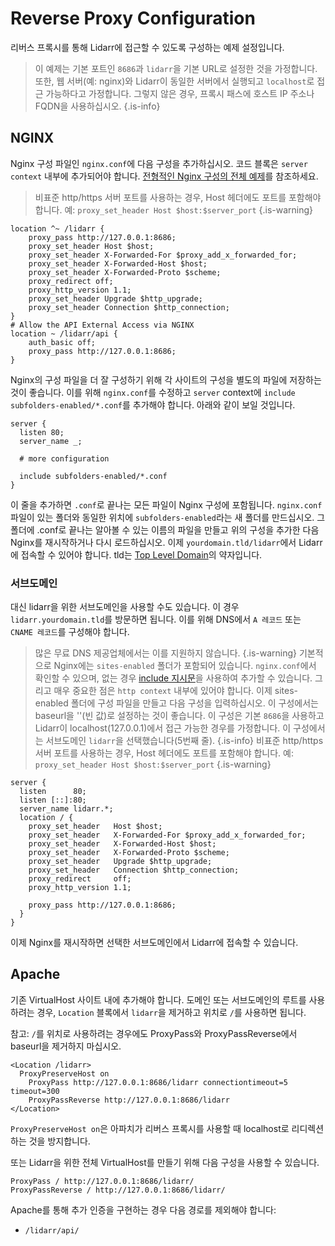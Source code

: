 # Reverse Proxy Configuration

리버스 프록시를 통해 Lidarr에 접근할 수 있도록 구성하는 예제 설정입니다.

> 이 예제는 기본 포트인 `8686`과 `lidarr`을 기본 URL로 설정한 것을 가정합니다. 또한, 웹 서버(예: nginx)와 Lidarr이 동일한 서버에서 실행되고 `localhost`로 접근 가능하다고 가정합니다. 그렇지 않은 경우, 프록시 패스에 호스트 IP 주소나 FQDN을 사용하십시오.
{.is-info}

## NGINX

Nginx 구성 파일인 `nginx.conf`에 다음 구성을 추가하십시오. 코드 블록은 `server context` 내부에 추가되어야 합니다. [전형적인 Nginx 구성의 전체 예제](https://www.nginx.com/resources/wiki/start/topics/examples/full/)를 참조하세요.

> 비표준 http/https 서버 포트를 사용하는 경우, Host 헤더에도 포트를 포함해야 합니다. 예: `proxy_set_header Host $host:$server_port` {.is-warning}

```nginx
location ^~ /lidarr {
    proxy_pass http://127.0.0.1:8686;
    proxy_set_header Host $host;
    proxy_set_header X-Forwarded-For $proxy_add_x_forwarded_for;
    proxy_set_header X-Forwarded-Host $host;
    proxy_set_header X-Forwarded-Proto $scheme;
    proxy_redirect off;
    proxy_http_version 1.1;
    proxy_set_header Upgrade $http_upgrade;
    proxy_set_header Connection $http_connection;
}
# Allow the API External Access via NGINX
location ~ /lidarr/api {
    auth_basic off;
    proxy_pass http://127.0.0.1:8686;
}
```

Nginx의 구성 파일을 더 잘 구성하기 위해 각 사이트의 구성을 별도의 파일에 저장하는 것이 좋습니다.
이를 위해 `nginx.conf`를 수정하고 `server` context에 `include subfolders-enabled/*.conf`를 추가해야 합니다. 아래와 같이 보일 것입니다.

```nginx
server {
  listen 80;
  server_name _;
  
  # more configuration
  
  include subfolders-enabled/*.conf
}
```

이 줄을 추가하면 `.conf`로 끝나는 모든 파일이 Nginx 구성에 포함됩니다. `nginx.conf` 파일이 있는 폴더와 동일한 위치에 `subfolders-enabled`라는 새 폴더를 만드십시오. 그 폴더에 .conf로 끝나는 알아볼 수 있는 이름의 파일을 만들고 위의 구성을 추가한 다음 Nginx를 재시작하거나 다시 로드하십시오. 이제 `yourdomain.tld/lidarr`에서 Lidarr에 접속할 수 있어야 합니다. tld는 [Top Level Domain](https://en.wikipedia.org/wiki/List_of_Internet_top-level_domains)의 약자입니다.

### 서브도메인

대신 lidarr을 위한 서브도메인을 사용할 수도 있습니다. 이 경우 `lidarr.yourdomain.tld`를 방문하면 됩니다. 이를 위해 DNS에서 `A 레코드` 또는 `CNAME 레코드`를 구성해야 합니다.
> 많은 무료 DNS 제공업체에서는 이를 지원하지 않습니다. {.is-warning}
기본적으로 Nginx에는 `sites-enabled` 폴더가 포함되어 있습니다. `nginx.conf`에서 확인할 수 있으며, 없는 경우 [include 지시문](http://nginx.org/en/docs/ngx_core_module.html#include)을 사용하여 추가할 수 있습니다. 그리고 매우 중요한 점은 `http context` 내부에 있어야 합니다. 이제 sites-enabled 폴더에 구성 파일을 만들고 다음 구성을 입력하십시오.
> 이 구성에서는 baseurl을 ''(빈 값)로 설정하는 것이 좋습니다. 이 구성은 기본 `8686`을 사용하고 Lidarr이 localhost(127.0.0.1)에서 접근 가능한 경우를 가정합니다. 이 구성에서는 서브도메인 `lidarr`을 선택했습니다(5번째 줄). {.is-info}
> 비표준 http/https 서버 포트를 사용하는 경우, Host 헤더에도 포트를 포함해야 합니다. 예: `proxy_set_header Host $host:$server_port` {.is-warning}

```nginx
server {
  listen      80;
  listen [::]:80;
  server_name lidarr.*;
  location / {
    proxy_set_header   Host $host;
    proxy_set_header   X-Forwarded-For $proxy_add_x_forwarded_for;
    proxy_set_header   X-Forwarded-Host $host;
    proxy_set_header   X-Forwarded-Proto $scheme;
    proxy_set_header   Upgrade $http_upgrade;
    proxy_set_header   Connection $http_connection;
    proxy_redirect     off;
    proxy_http_version 1.1;
    
    proxy_pass http://127.0.0.1:8686;
  }
}
```

이제 Nginx를 재시작하면 선택한 서브도메인에서 Lidarr에 접속할 수 있습니다.

## Apache

기존 VirtualHost 사이트 내에 추가해야 합니다. 도메인 또는 서브도메인의 루트를 사용하려는 경우, `Location` 블록에서 `lidarr`을 제거하고 위치로 `/`를 사용하면 됩니다.

참고: `/`를 위치로 사용하려는 경우에도 ProxyPass와 ProxyPassReverse에서 baseurl을 제거하지 마십시오.

```none
<Location /lidarr>
  ProxyPreserveHost on
    ProxyPass http://127.0.0.1:8686/lidarr connectiontimeout=5 timeout=300
    ProxyPassReverse http://127.0.0.1:8686/lidarr
</Location>
```

`ProxyPreserveHost on`은 아파치가 리버스 프록시를 사용할 때 localhost로 리디렉션하는 것을 방지합니다.

또는 Lidarr을 위한 전체 VirtualHost를 만들기 위해 다음 구성을 사용할 수 있습니다.

```none
ProxyPass / http://127.0.0.1:8686/lidarr/
ProxyPassReverse / http://127.0.0.1:8686/lidarr/
```

Apache를 통해 추가 인증을 구현하는 경우 다음 경로를 제외해야 합니다:

- `/lidarr/api/`